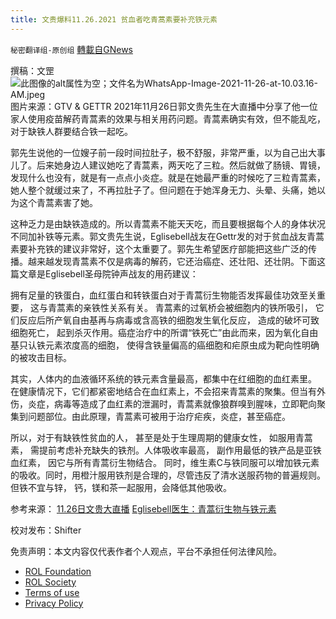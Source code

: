 ```yaml
---
title: 文贵爆料11.26.2021 贫血者吃青蒿素要补充铁元素
---
```

`秘密翻译组-原创组` [轉載自GNews](https://gnews.org/zh-hans/1697971/)

撰稿：文罡
![此图像的alt属性为空；文件名为WhatsApp-Image-2021-11-26-at-10.03.16-AM.jpeg](https://assets.gnews.org/wp-content/uploads/2021/11/WhatsApp-Image-2021-11-26-at-10.03.16-AM.jpeg)图片来源：GTV & GETTR
2021年11月26日郭文贵先生在大直播中分享了他一位家人使用疫苗解药青蒿素的效果与相关用药问题。青蒿素确实有效，但不能乱吃，对于缺铁人群要结合铁一起吃。

郭先生说他的一位嫂子前一段时间拉肚子，极不舒服，非常严重，以为自己出大事儿了。后来她身边人建议她吃了青蒿素，两天吃了三粒。然后就做了肠镜、胃镜，发现什么也没有，就是有一点点小炎症。就是在她最严重的时候吃了三粒青蒿素，她人整个就缓过来了，不再拉肚子了。但问题在于她浑身无力、头晕、头痛，她以为这个青蒿素害了她。

这种乏力是由缺铁造成的。所以青蒿素不能天天吃，而且要根据每个人的身体状况不同加补铁等元素。郭文贵先生说，Eglisebell战友在Gettr发的对于贫血战友青蒿素要补充铁的建议非常好，这个太重要了。郭先生希望医疗部能把这些广泛的传播。越来越发现青蒿素不仅是病毒的解药，它还治癌症、还壮阳、还壮阴。下面这篇文章是Eglisebell圣母院钟声战友的用药建议：

拥有足量的铁蛋白，血红蛋白和转铁蛋白对于青蒿衍生物能否发挥最佳功效至关重要， 这与青蒿素的亲铁性关系有关。 青蒿素的过氧桥会被细胞内的铁所吸引， 它们反应后所产氧自由基再与病毒或含高铁的细胞发生氧化反应， 造成的破坏可致细胞死亡， 起到杀灭作用。癌症治疗中的所谓“铁死亡”由此而来，因为氧化自由基只认铁元素浓度高的细胞， 使得含铁量偏高的癌细胞和疟原虫成为靶向性明确的被攻击目标。

其实，人体内的血液循环系统的铁元素含量最高，都集中在红细胞的血红素里。 在健康情况下，它们都紧密地结合在血红素上，不会招来青蒿素的聚集。但当有外伤，炎症，病毒等造成了血红素的泄漏时，青蒿素就像狼群嗅到腥味，立即靶向聚集到问题部位。由此原理，青蒿素可被用于治疗疟疾，炎症，甚至癌症。

所以，对于有缺铁性贫血的人， 甚至是处于生理周期的健康女性， 如服用青蒿素， 需提前考虑补充缺失的铁剂。人体吸收率最高， 副作用最低的铁产品是亚铁血红素， 因它与所有青蒿衍生物结合。 同时，维生素C与铁同服可以增加铁元素的吸收。同时，用橙汁服用铁剂是合理的，尽管违反了清水送服药物的普遍规则。但铁不宜与锌， 钙，镁和茶一起服用，会降低其他吸收。

参考来源：
[11.26日文贵大直播](https://gtv.org/broadcast/watch/61a0daac44c1fe7a6c39814e)
[Eglisebell医生：青蒿衍生物与铁元素](https://gettr.com/post/phw0q11cfa)

校对发布：Shifter

 

免责声明：本文内容仅代表作者个人观点，平台不承担任何法律风险。

- [ROL Foundation](https://rolfoundation.org/)
- [ROL Society](https://rolsociety.org/)
- [Terms of use](https://gnews.org/terms-of-use-3/)
- [Privacy Policy](https://gnews.org/privacy-policy/)
